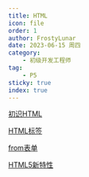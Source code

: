 ```yaml
---
title: HTML
icon: file
order: 1
author: FrostyLunar
date: 2023-06-15 周四
category:
	- 初级开发工程师
tag:
	- P5
sticky: true
index: true
---
```


[初识HTML](01_初识HTML/初识HTML.md)

[HTML标签](02_HTML标签/HTML标签.md)

[from表单](03_from表单/from表单.md)

[HTML5新特性](04_HTML5新特性/HTML5新特性.md)